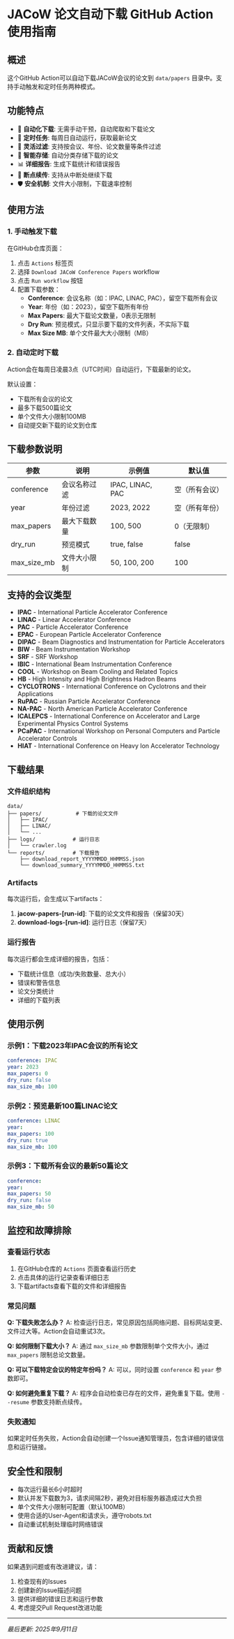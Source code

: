 # JACoW 论文自动下载 GitHub Action 使用指南

## 概述

这个GitHub Action可以自动下载JACoW会议的论文到 `data/papers` 目录中。支持手动触发和定时任务两种模式。

## 功能特点

- 🤖 **自动化下载**: 无需手动干预，自动爬取和下载论文
- 📅 **定时任务**: 每周日自动运行，获取最新论文
- 🎯 **灵活过滤**: 支持按会议、年份、论文数量等条件过滤
- 💾 **智能存储**: 自动分类存储下载的论文
- 📊 **详细报告**: 生成下载统计和错误报告
- 🔄 **断点续传**: 支持从中断处继续下载
- 🛡️ **安全机制**: 文件大小限制，下载速率控制

## 使用方法

### 1. 手动触发下载

在GitHub仓库页面：

1. 点击 `Actions` 标签页
2. 选择 `Download JACoW Conference Papers` workflow
3. 点击 `Run workflow` 按钮
4. 配置下载参数：
   - **Conference**: 会议名称（如：IPAC, LINAC, PAC），留空下载所有会议
   - **Year**: 年份（如：2023），留空下载所有年份
   - **Max Papers**: 最大下载论文数量，0表示无限制
   - **Dry Run**: 预览模式，只显示要下载的文件列表，不实际下载
   - **Max Size MB**: 单个文件最大大小限制（MB）

### 2. 自动定时下载

Action会在每周日凌晨3点（UTC时间）自动运行，下载最新的论文。

默认设置：
- 下载所有会议的论文
- 最多下载500篇论文
- 单个文件大小限制100MB
- 自动提交新下载的论文到仓库

## 下载参数说明

| 参数 | 说明 | 示例值 | 默认值 |
|------|------|--------|--------|
| conference | 会议名称过滤 | IPAC, LINAC, PAC | 空（所有会议） |
| year | 年份过滤 | 2023, 2022 | 空（所有年份） |
| max_papers | 最大下载数量 | 100, 500 | 0（无限制） |
| dry_run | 预览模式 | true, false | false |
| max_size_mb | 文件大小限制 | 50, 100, 200 | 100 |

## 支持的会议类型

- **IPAC** - International Particle Accelerator Conference
- **LINAC** - Linear Accelerator Conference  
- **PAC** - Particle Accelerator Conference
- **EPAC** - European Particle Accelerator Conference
- **DIPAC** - Beam Diagnostics and Instrumentation for Particle Accelerators
- **BIW** - Beam Instrumentation Workshop
- **SRF** - SRF Workshop
- **IBIC** - International Beam Instrumentation Conference
- **COOL** - Workshop on Beam Cooling and Related Topics
- **HB** - High Intensity and High Brightness Hadron Beams
- **CYCLOTRONS** - International Conference on Cyclotrons and their Applications
- **RuPAC** - Russian Particle Accelerator Conference
- **NA-PAC** - North American Particle Accelerator Conference
- **ICALEPCS** - International Conference on Accelerator and Large Experimental Physics Control Systems
- **PCaPAC** - International Workshop on Personal Computers and Particle Accelerator Controls
- **HIAT** - International Conference on Heavy Ion Accelerator Technology

## 下载结果

### 文件组织结构

```
data/
├── papers/           # 下载的论文文件
│   ├── IPAC/
│   ├── LINAC/
│   └── ...
├── logs/            # 运行日志
│   └── crawler.log
└── reports/         # 下载报告
    ├── download_report_YYYYMMDD_HHMMSS.json
    └── download_summary_YYYYMMDD_HHMMSS.txt
```

### Artifacts

每次运行后，会生成以下artifacts：

1. **jacow-papers-[run-id]**: 下载的论文文件和报告（保留30天）
2. **download-logs-[run-id]**: 运行日志（保留7天）

### 运行报告

每次运行都会生成详细的报告，包括：
- 下载统计信息（成功/失败数量、总大小）
- 错误和警告信息
- 论文分类统计
- 详细的下载列表

## 使用示例

### 示例1：下载2023年IPAC会议的所有论文

```yaml
conference: IPAC
year: 2023
max_papers: 0
dry_run: false
max_size_mb: 100
```

### 示例2：预览最新100篇LINAC论文

```yaml
conference: LINAC
year: 
max_papers: 100
dry_run: true
max_size_mb: 100
```

### 示例3：下载所有会议的最新50篇论文

```yaml
conference: 
year: 
max_papers: 50
dry_run: false
max_size_mb: 50
```

## 监控和故障排除

### 查看运行状态

1. 在GitHub仓库的 `Actions` 页面查看运行历史
2. 点击具体的运行记录查看详细日志
3. 下载artifacts查看下载的文件和详细报告

### 常见问题

**Q: 下载失败怎么办？**
A: 检查运行日志，常见原因包括网络问题、目标网站变更、文件过大等。Action会自动重试3次。

**Q: 如何限制下载大小？**
A: 通过 `max_size_mb` 参数限制单个文件大小，通过 `max_papers` 限制总论文数量。

**Q: 可以下载特定会议的特定年份吗？**
A: 可以，同时设置 `conference` 和 `year` 参数即可。

**Q: 如何避免重复下载？**
A: 程序会自动检查已存在的文件，避免重复下载。使用 `--resume` 参数支持断点续传。

### 失败通知

如果定时任务失败，Action会自动创建一个Issue通知管理员，包含详细的错误信息和运行链接。

## 安全性和限制

- 每次运行最长6小时超时
- 默认并发下载数为3，请求间隔2秒，避免对目标服务器造成过大负担
- 单个文件大小限制可配置（默认100MB）
- 使用合适的User-Agent和请求头，遵守robots.txt
- 自动重试机制处理临时网络错误

## 贡献和反馈

如果遇到问题或有改进建议，请：

1. 检查现有的Issues
2. 创建新的Issue描述问题
3. 提供详细的错误日志和运行参数
4. 考虑提交Pull Request改进功能

---

*最后更新: 2025年9月11日*
